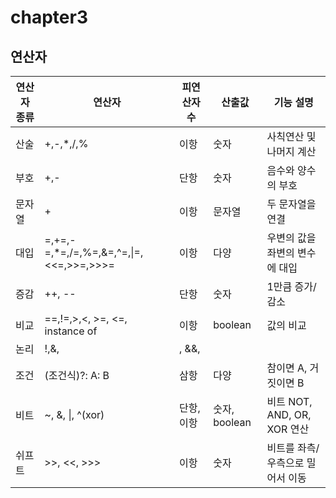# chapter3
## 연산자


| 연산자 종류 | 연산자                  | 피연산자 수  | 산출값 | 기능 설명 |
|-------------|-------------------------|--------------|--------|-----------|
| 산술        | +,-,*,/,%               |  이항        | 숫자   | 사칙연산 및 나머지 계산 |
| 부호        | +,-                     |  단항        | 숫자   | 음수와 양수의 부호      |
| 문자열      | +                       |  이항        | 문자열 | 두 문자열을 연결        |
| 대입        | =,+=,-=,*=,/=,%=,&=,^=,\|=, <<=,>>=,>>>= | 이항 | 다양 | 우변의 값을 좌변의 변수에 대입 | 
| 증감        | ++, --                  |  단항        | 숫자   | 1만큼 증가/감소         |
| 비교        | ==,!=,>,<, >=, <=, instance of | 이항  | boolean | 값의 비교              |
| 논리        | !,&, |, &&, ||          |  단항, 이항  | boolean | 논리적 NOT, AND, OR 연산 |
| 조건        | (조건식)?: A: B         |  삼항        | 다양    | 참이면 A, 거짓이면 B   |
| 비트        | ~, &, \|, ^(xor)         | 단항, 이항   | 숫자, boolean | 비트 NOT, AND, OR, XOR 연산 |
| 쉬프트      | >>, <<, >>>             | 이항          | 숫자    | 비트를 좌측/우측으로 밀어서 이동 |



